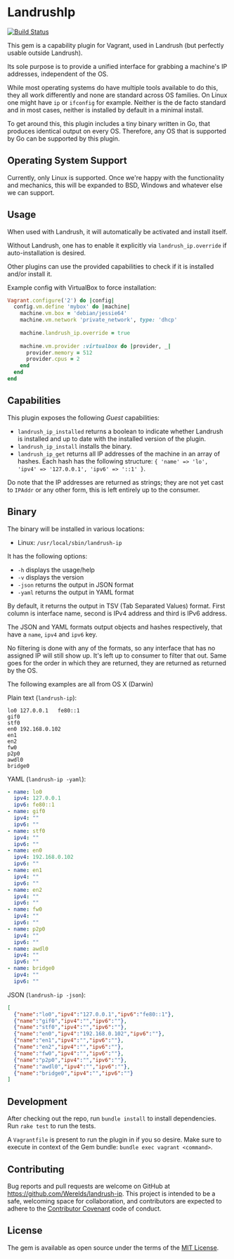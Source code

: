 # LandrushIp

[![Build Status](https://travis-ci.org/Werelds/landrush-ip.svg?branch=master)](https://travis-ci.org/Werelds/landrush-ip)

This gem is a capability plugin for Vagrant, used in Landrush (but perfectly usable outside Landrush).

Its sole purpose is to provide a unified interface for grabbing a machine's IP addresses, independent of the OS.

While most operating systems do have multiple tools available to do this, they all work differently and none are standard across OS families.
 On Linux one might have `ip` or `ifconfig` for example.
 Neither is the de facto standard and in most cases, neither is installed by default in a minimal install.
  
To get around this, this plugin includes a tiny binary written in Go, that produces identical output on every OS.
 Therefore, any OS that is supported by Go can be supported by this plugin.

## Operating System Support

Currently, only Linux is supported.
Once we're happy with the functionality and mechanics, this will be expanded to BSD, Windows and whatever else we can support.

## Usage

When used with Landrush, it will automatically be activated and install itself.

Without Landrush, one has to enable it explicitly via `landrush_ip.override` if auto-installation is desired.

Other plugins can use the provided capabilities to check if it is installed and/or install it.

Example config with VirtualBox to force installation:

```ruby
Vagrant.configure('2') do |config|
  config.vm.define 'mybox' do |machine|
    machine.vm.box = 'debian/jessie64'
    machine.vm.network 'private_network', type: 'dhcp'
    
    machine.landrush_ip.override = true
    
    machine.vm.provider :virtualbox do |provider, _|
      provider.memory = 512
      provider.cpus = 2
    end
  end
end
```

## Capabilities

This plugin exposes the following _Guest_ capabilities:

- `landrush_ip_installed` returns a boolean to indicate whether Landrush is installed and up to date with the installed version of the plugin.
- `landrush_ip_install` installs the binary.
- `landrush_ip_get` returns all IP addresses of the machine in an array of hashes. Each hash has the following structure: `{ 'name' => 'lo', 'ipv4' => '127.0.0.1', 'ipv6' => '::1' }`.

Do note that the IP addresses are returned as strings; they are not yet cast to `IPAddr` or any other form, this is left entirely up to the consumer.

## Binary

The binary will be installed in various locations:

- Linux: `/usr/local/sbin/landrush-ip`

It has the following options:

- `-h` displays the usage/help
- `-v` displays the version
- `-json` returns the output in JSON format
- `-yaml` returns the output in YAML format

By default, it returns the output in TSV (Tab Separated Values) format.
 First column is interface name, second is IPv4 address and third is IPv6 address.
 
The JSON and YAML formats output objects and hashes respectively, that have a `name`, `ipv4` and `ipv6` key.

No filtering is done with any of the formats, so any interface that has no assigned IP will still show up.
 It's left up to consumer to filter that out.
 Same goes for the order in which they are returned, they are returned as returned by the OS.
 
The following examples are all from OS X (Darwin)

Plain text (`landrush-ip`):
```
lo0	127.0.0.1	fe80::1
gif0
stf0
en0	192.168.0.102
en1
en2
fw0
p2p0
awdl0
bridge0
```

YAML (`landrush-ip -yaml`):
```yaml
- name: lo0
  ipv4: 127.0.0.1
  ipv6: fe80::1
- name: gif0
  ipv4: ""
  ipv6: ""
- name: stf0
  ipv4: ""
  ipv6: ""
- name: en0
  ipv4: 192.168.0.102
  ipv6: ""
- name: en1
  ipv4: ""
  ipv6: ""
- name: en2
  ipv4: ""
  ipv6: ""
- name: fw0
  ipv4: ""
  ipv6: ""
- name: p2p0
  ipv4: ""
  ipv6: ""
- name: awdl0
  ipv4: ""
  ipv6: ""
- name: bridge0
  ipv4: ""
  ipv6: ""
```

JSON (`landrush-ip -json`):
```json
[
  {"name":"lo0","ipv4":"127.0.0.1","ipv6":"fe80::1"},
  {"name":"gif0","ipv4":"","ipv6":""},
  {"name":"stf0","ipv4":"","ipv6":""},
  {"name":"en0","ipv4":"192.168.0.102","ipv6":""},
  {"name":"en1","ipv4":"","ipv6":""},
  {"name":"en2","ipv4":"","ipv6":""},
  {"name":"fw0","ipv4":"","ipv6":""},
  {"name":"p2p0","ipv4":"","ipv6":""},
  {"name":"awdl0","ipv4":"","ipv6":""},
  {"name":"bridge0","ipv4":"","ipv6":""}
]
```

## Development

After checking out the repo, run `bundle install` to install dependencies.
 Run `rake test` to run the tests.

A `Vagrantfile` is present to run the plugin in if you so desire.
 Make sure to execute in context of the Gem bundle: `bundle exec vagrant <command>`.

## Contributing

Bug reports and pull requests are welcome on GitHub at https://github.com/Werelds/landrush-ip.
 This project is intended to be a safe, welcoming space for collaboration, and contributors are expected to adhere to the [Contributor Covenant](http://contributor-covenant.org) code of conduct.

## License

The gem is available as open source under the terms of the [MIT License](http://opensource.org/licenses/MIT).

